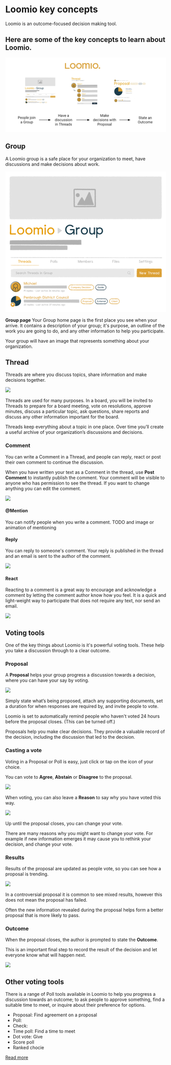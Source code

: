 # Loomio key concepts

Loomio is an outcome-focused decision making tool.

## Here are some of the key concepts to learn about Loomio.

![](key-concept.png)

## Group

A Loomio group is a safe place for your organization to meet, have discussions and make decisions about work.

![](Groups.png)


**Group page**
Your Group home page is the first place you see when your arrive. It contains a description of your group; it's purpose, an outline of the work you are going to do, and any other information to help you participate.

Your group will have an image that represents something about your organization.

## Thread

Threads are where you discuss topics, share information and make decisions together.  

![](https://i.imgur.com/WIZDhKM.png)

Threads are used for many purposes.  In a board, you will be invited to Threads to prepare for a board meeting, vote on resolutions, approve minutes, discuss a particular topic, ask questions, share reports and discuss any other information important for the board.

Threads keep everything about a topic in one place. Over time you’ll create a useful archive of your organization’s discussions and decisions.

### Comment

You can write a Comment in a Thread, and people can reply, react or post their own comment to continue the discussion.

When you have written your text as a Comment in the thread, use **Post Comment** to instantly publish the comment. Your comment will be visible to anyone who has permission to see the thread. If you want to change anything you can edit the comment.

![](https://i.imgur.com/vNQSEVQ.png)

#### @Mention

You can notify people when you write a comment.
TODO and image or animation of mentioning

#### Reply

You can reply to someone's comment.  Your reply is published in the thread and an email is sent to the author of the comment.

![](https://i.imgur.com/o2gF7bf.png)


#### React

Reacting to a comment is a great way to encourage and acknowledge a comment by letting the comment author know how you feel.  It is a quick and light-weight way to participate that does not require any text, nor send an email.

![](https://i.imgur.com/pU4gA4y.png)


## Voting tools

One of the key things about Loomio is it's powerful voting tools. These help you take a discussion through to a clear outcome.

### Proposal
A **Proposal** helps your group progress a discussion towards a decision, where you can have your say by voting.

![](https://i.imgur.com/pidPaa2.png)

Simply state what’s being proposed, attach any supporting  documents, set a duration for when responses are required by, and invite people to vote.

Loomio is set to automatically remind people who haven't voted 24 hours before the proposal closes. (This can be turned off.)

Proposals help you make clear decisions. They provide a valuable record of the decision, including the discussion that led to the decision.

### Casting a vote

Voting in a Proposal or Poll is easy, just click or tap on the icon of your choice.

You can vote to **Agree**, **Abstain** or **Disagree** to the proposal.

![](https://i.imgur.com/xScj3Op.png)

When voting, you can also leave a **Reason** to say why you have voted this way.

![](https://i.imgur.com/wTjKXcG.png)

Up until the proposal closes, you can change your vote.  

There are many reasons why you might want to change your vote. For example if new information emerges it may cause you to rethink your decision, and change your vote.

### Results

Results of the proposal are updated as people vote, so you can see how a proposal is trending.

![](https://i.imgur.com/dyQAFfw.png)

In a controversial proposal it is common to see mixed results, however this does not mean the proposal has failed.  

Often the new information revealed during the proposal helps form a better proposal that is more likely to pass.

### Outcome

When the proposal closes, the author is prompted to state the **Outcome**.

This is an important final step to record the result of the decision and let everyone know what will happen next.

![](https://i.imgur.com/Hb1f6P7.png)


## Other voting tools

There is a range of Poll tools available in Loomio to help you progress a discussion towards an outcome; to ask people to approve something, find a suitable time to meet, or inquire about their preference for options.


- Proposal: Find agreement on a proposal
- Poll:
- Check:
- Time poll: Find a time to meet
- Dot vote: Give
- Score poll
- Ranked chocie

[Read more](polls/index.md)
